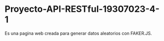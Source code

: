 # Proyecto-API-RESTful-19307023-4-1
Es una pagina web creada para generar datos aleatorios con FAKER.JS.
